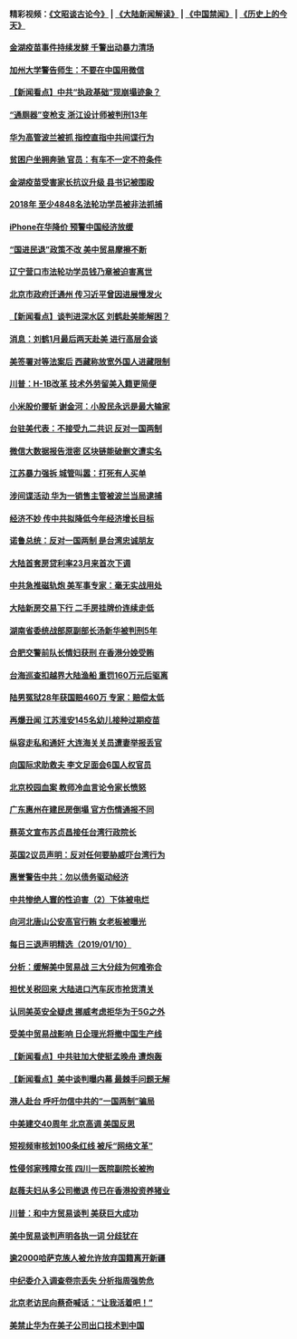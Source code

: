 #### 精彩视频：[《文昭谈古论今》](https://github.com/gfw-breaker/wenzhao/blob/master/README.md?t=01112130) | [《大陆新闻解读》](https://github.com/gfw-breaker/ntdtv-comedy/blob/master/README.md?t=01112130) | [《中国禁闻》](https://github.com/gfw-breaker/ntdtv-news/blob/master/README.md?t=01112130) | [《历史上的今天》](https://github.com/gfw-breaker/today-in-history/blob/master/README.md?t=01112130) 

#### [金湖疫苗事件持续发酵 千警出动暴力清场](../pages/nsc413/n10969436.md?t=01112130) 

#### [加州大学警告师生：不要在中国用微信](../pages/nsc413/n10969475.md?t=01112130) 

#### [【新闻看点】中共“执政基础”现崩塌迹象？](../pages/nsc413/n10969324.md?t=01112130) 

#### [“通厕器”变枪支 浙江设计师被判刑13年](../pages/nsc413/n10969331.md?t=01112130) 

#### [华为高管波兰被抓 指控直指中共间谍行为](../pages/nsc413/n10969265.md?t=01112130) 

#### [贫困户坐拥奔驰 官员：有车不一定不符条件](../pages/nsc413/n10969305.md?t=01112130) 

#### [金湖疫苗受害家长抗议升级 县书记被围殴](../pages/nsc413/n10969103.md?t=01112130) 

#### [2018年 至少4848名法轮功学员被非法抓捕](../pages/nsc413/n10968595.md?t=01112130) 

#### [iPhone在华降价 预警中国经济放缓](../pages/nsc413/n10968933.md?t=01112130) 

#### [“国进民退”政策不改 美中贸易摩擦不断](../pages/nsc413/n10969143.md?t=01112130) 

#### [辽宁营口市法轮功学员钱乃章被迫害离世](../pages/nsc413/n10968367.md?t=01112130) 

#### [北京市政府迁通州 传习近平曾因进展慢发火](../pages/nsc413/n10969158.md?t=01112130) 

#### [【新闻看点】谈判进深水区 刘鹤赴美能解困？](../pages/nsc413/n10969116.md?t=01112130) 

#### [消息：刘鹤1月最后两天赴美 进行高层会谈](../pages/nsc413/n10967146.md?t=01112130) 

#### [美签署对等法案后 西藏称放宽外国人进藏限制](../pages/nsc413/n10969024.md?t=01112130) 


#### [川普：H-1B改革 技术外劳留美入籍更简便](../pages/nsc413/n10968990.md?t=01112130) 

#### [小米股价腰斩 谢金河：小股民永远是最大输家](../pages/nsc413/n10967179.md?t=01112130) 

#### [台驻美代表：不接受九二共识 反对一国两制](../pages/nsc413/n10968917.md?t=01112130) 

#### [微信大数据报告泄密 区块链能破删文遭实名](../pages/nsc413/n10968642.md?t=01112130) 

#### [江苏暴力强拆 城管叫嚣：打死有人买单](../pages/nsc413/n10968832.md?t=01112130) 

#### [涉间谍活动 华为一销售主管被波兰当局逮捕](../pages/nsc413/n10968651.md?t=01112130) 

#### [经济不妙 传中共拟降低今年经济增长目标](../pages/nsc413/n10968504.md?t=01112130) 

#### [诺鲁总统：反对一国两制 是台湾忠诚朋友](../pages/nsc413/n10968544.md?t=01112130) 

#### [大陆首套房贷利率23月来首次下调](../pages/nsc413/n10968231.md?t=01112130) 

#### [中共急推磁轨炮 美军事专家：毫无实战用处](../pages/nsc413/n10968326.md?t=01112130) 

#### [大陆新房交易下行 二手房挂牌价连续走低](../pages/nsc413/n10967248.md?t=01112130) 

#### [湖南省委统战部原副部长汤新华被判刑5年](../pages/nsc413/n10967780.md?t=01112130) 

#### [合肥交警前队长情妇获刑 在香港分娩受贿](../pages/nsc413/n10967742.md?t=01112130) 

#### [台海巡查扣越界大陆渔船 重罚160万元后驱离](../pages/nsc413/n10968245.md?t=01112130) 

#### [陆男冤狱28年获国赔460万 专家：赔偿太低](../pages/nsc413/n10967953.md?t=01112130) 

#### [再爆丑闻 江苏淮安145名幼儿接种过期疫苗](../pages/nsc413/n10967610.md?t=01112130) 

#### [纵容走私和通奸 大连海关关员遭妻举报丢官](../pages/nsc413/n10967458.md?t=01112130) 

#### [向国际求助救夫 李文足面会6国人权官员](../pages/nsc413/n10967070.md?t=01112130) 

#### [北京校园血案 教师冷血言论令家长愤怒](../pages/nsc413/n10967256.md?t=01112130) 

#### [广东惠州在建民房倒塌 官方伤情通报不同](../pages/nsc413/n10967196.md?t=01112130) 

#### [蔡英文宣布苏贞昌接任台湾行政院长](../pages/nsc413/n10967288.md?t=01112130) 

#### [英国2议员声明：反对任何要胁威吓台湾行为](../pages/nsc413/n10967138.md?t=01112130) 

#### [惠誉警告中共：勿以债务驱动经济](../pages/nsc413/n10967239.md?t=01112130) 

#### [中共惨绝人寰的性迫害（2）下体被电烂](../pages/nsc413/n10873575.md?t=01112130) 

#### [向河北唐山公安高官行贿 女老板被曝光](../pages/nsc413/n10967074.md?t=01112130) 

#### [每日三退声明精选（2019/01/10）](../pages/nsc413/n10967092.md?t=01112130) 

#### [分析：缓解美中贸易战 三大分歧为何难弥合](../pages/nsc413/n10966845.md?t=01112130) 

#### [担忧关税回来 大陆进口汽车灰市抢货清关](../pages/nsc413/n10966734.md?t=01112130) 

#### [认同美英安全疑虑 挪威考虑拒华为于5G之外](../pages/nsc413/n10966374.md?t=01112130) 

#### [受美中贸易战影响 日企理光将撤中国生产线](../pages/nsc413/n10966743.md?t=01112130) 

#### [【新闻看点】中共驻加大使挺孟晚舟 遭炮轰](../pages/nsc413/n10966495.md?t=01112130) 

#### [【新闻看点】美中谈判曝内幕 最棘手问题无解](../pages/nsc413/n10966115.md?t=01112130) 

#### [港人赴台 呼吁勿信中共的“一国两制”骗局](../pages/nsc413/n10966692.md?t=01112130) 

#### [中美建交40周年 北京高调 美国反思](../pages/nsc413/n10966555.md?t=01112130) 

#### [短视频审核划100条红线 被斥“网络文革”](../pages/nsc413/n10966551.md?t=01112130) 

#### [性侵邻家残障女孩 四川一医院副院长被拘](../pages/nsc413/n10966620.md?t=01112130) 

#### [赵薇夫妇从多公司撤退 传已在香港投资养猪业](../pages/nsc413/n10966406.md?t=01112130) 

#### [川普：和中方贸易谈判 美获巨大成功](../pages/nsc413/n10966506.md?t=01112130) 

#### [美中贸易谈判声明各执一词 分歧犹在](../pages/nsc413/n10966376.md?t=01112130) 

#### [逾2000哈萨克族人被允许放弃国籍离开新疆](../pages/nsc413/n10966482.md?t=01112130) 

#### [中纪委介入调查卷宗丢失 分析指周强势危](../pages/nsc413/n10966358.md?t=01112130) 

#### [北京老访民向蔡奇喊话：“让我活着吧！”](../pages/nsc413/n10966405.md?t=01112130) 

#### [美禁止华为在美子公司出口技术到中国](../pages/nsc413/n10966359.md?t=01112130) 


